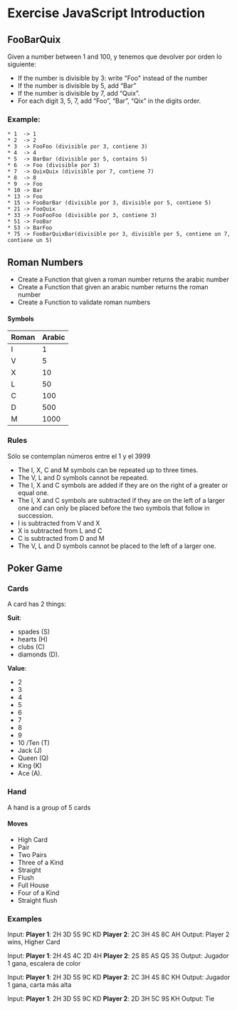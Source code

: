 # Exercise JavaScript Introduction
## FooBarQuix

Given a number between 1 and 100, y tenemos que devolver por orden lo siguiente:

* If the number is divisible by 3: write "Foo" instead of the number 
* If the number is divisible by  5, add “Bar”
* If the number is divisible by  7, add “Quix”.
* For each digit 3, 5, 7, add “Foo”, “Bar”, “Qix” in the digits order.

### Example: 
~~~
* 1  -> 1
* 2  -> 2
* 3  -> FooFoo (divisible por 3, contiene 3)
* 4  -> 4
* 5  -> BarBar (divisible por 5, contains 5)
* 6  -> Foo (divisible por 3)
* 7  -> QuixQuix (divisible por 7, contiene 7)
* 8  -> 8
* 9  -> Foo
* 10 -> Bar
* 13 -> Foo 
* 15 -> FooBarBar (divisible por 3, divisible por 5, contiene 5)
* 21 -> FooQuix
* 33 -> FooFooFoo (divisible por 3, contiene 3)
* 51 -> FooBar
* 53 -> BarFoo
* 75 -> FooBarQuixBar(divisible por 3, divisible por 5, contiene un 7, contiene un 5)
~~~

## Roman Numbers
* Create a Function that given a roman number returns the arabic number
* Create a Function that given an arabic number returns the roman number
* Create a Function to validate roman numbers

#### Symbols

 Roman | Arabic 
--------|-------
 I | 1 
 V | 5 
 X | 10 
 L | 50 
 C | 100 
 D | 500 
 M | 1000 

### Rules

Sólo se contemplan números entre el 1 y el 3999

* The I, X, C and M symbols can be repeated up to three times.
* The V, L and D symbols cannot be repeated.
* The I, X and C symbols are added if they are on the right of a greater or equal one.
* The I, X and C symbols are subtracted if they are on the left of a larger one and can only be placed before the two symbols that follow in succession.
* I is subtracted from V and X
* X is subtracted from L and C
* C is subtracted from D and M
* The V, L and D symbols cannot be placed to the left of a larger one.


## Poker Game

### Cards
A card has 2 things:

**Suit**:
* spades (S)
* hearts (H)
* clubs (C)
* diamonds (D). 

**Value**:
* 2 
* 3
* 4
* 5
* 6
* 7
* 8
* 9
* 10 /Ten (T)
* Jack (J)
* Queen (Q)
* King (K)
* Ace (A). 

### Hand

A hand is a group of 5 cards

#### Moves

* High Card 
* Pair
* Two Pairs 
* Three of a Kind 
* Straight 
* Flush 
* Full House 
* Four of a Kind 
* Straight flush 

### Examples

Input: **Player 1**: 2H 3D 5S 9C KD **Player 2**: 2C 3H 4S 8C AH
Output: Player 2 wins, Higher Card

Input: **Player 1**: 2H 4S 4C 2D 4H **Player 2**: 2S 8S AS QS 3S
Output: Jugador 1 gana, escalera de color

Input: **Player 1**: 2H 3D 5S 9C KD **Player 2**: 2C 3H 4S 8C KH
Output: Jugador 1 gana, carta más alta

Input: **Player 1**: 2H 3D 5S 9C KD **Player 2**: 2D 3H 5C 9S KH
Output: Tie

